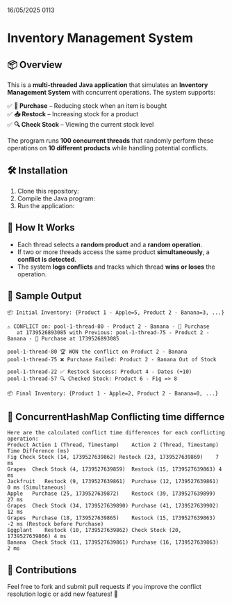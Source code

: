 16/05/2025
0113

# Inventory Management System

## 📦 Overview  
This is a **multi-threaded Java application** that simulates an **Inventory Management System** with concurrent operations. The system supports:  

✅ **🛒 Purchase** – Reducing stock when an item is bought  
✅ **📥 Restock** – Increasing stock for a product  
✅ **🔍 Check Stock** – Viewing the current stock level  

The program runs **100 concurrent threads** that randomly perform these operations on **10 different products** while handling potential conflicts.

## 🛠 Installation  
1. Clone this repository:  
2. Compile the Java program:
3. Run the application:  

## 🚀 How It Works  
- Each thread selects a **random product** and a **random operation**.  
- If two or more threads access the same product **simultaneously**, a **conflict is detected**.  
- The system **logs conflicts** and tracks which thread **wins or loses** the operation.  

## 🔄 Sample Output  
```
📦 Initial Inventory: {Product 1 - Apple=5, Product 2 - Banana=3, ...}

⚠ CONFLICT on: pool-1-thread-80 - Product 2 - Banana - 🛒 Purchase 
   at 1739526893085 with Previous: pool-1-thread-75 - Product 2 - Banana - 🛒 Purchase at 1739526893085

pool-1-thread-80 🏆 WON the conflict on Product 2 - Banana  
pool-1-thread-75 ❌ Purchase Failed: Product 2 - Banana Out of Stock  

pool-1-thread-22 ✅ Restock Success: Product 4 - Dates (+10)  
pool-1-thread-57 🔍 Checked Stock: Product 6 - Fig => 8  

📦 Final Inventory: {Product 1 - Apple=2, Product 2 - Banana=0, ...}
```

## 🔄 ConcurrentHashMap Conflicting time differnce  
```
Here are the calculated conflict time differences for each conflicting operation:
Product	Action 1 (Thread, Timestamp)	Action 2 (Thread, Timestamp)	Time Difference (ms)
Fig	Check Stock (14, 1739527639862)	Restock (23, 1739527639869)	   7 ms
Grapes	Check Stock (4, 1739527639859)	Restock (15, 1739527639863)	4 ms
Jackfruit	Restock (9, 1739527639861)	Purchase (12, 1739527639861)	   0 ms (Simultaneous)
Apple	Purchase (25, 1739527639872)	Restock (39, 1739527639899)	      27 ms
Grapes	Check Stock (34, 1739527639890)	Purchase (41, 1739527639902)	12 ms
Grapes	Purchase (18, 1739527639865)	Restock (15, 1739527639863)	   -2 ms (Restock before Purchase)
Eggplant	Restock (10, 1739527639862)	Check Stock (20, 1739527639866)	4 ms
Banana	Check Stock (11, 1739527639861)	Purchase (16, 1739527639863)	2 ms
```
## 🤝 Contributions  
Feel free to fork and submit pull requests if you improve the conflict resolution logic or add new features! 🚀  
